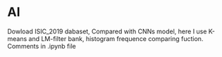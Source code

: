# AI
Dowload ISIC_2019 dabaset,
Compared with CNNs model, here I use K-means and LM-filter bank, histogram frequence comparing fuction. 
Comments in .ipynb file
